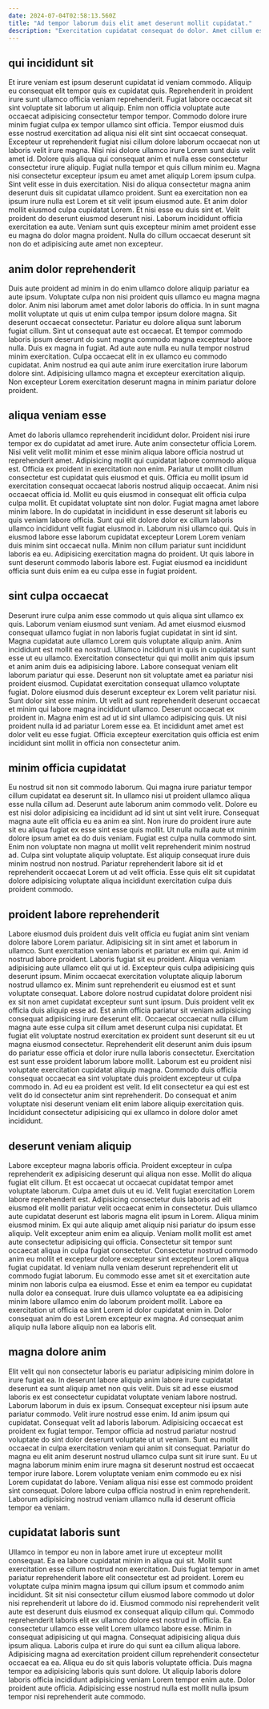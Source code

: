 ```yaml
---
date: 2024-07-04T02:58:13.560Z
title: "Ad tempor laborum duis elit amet deserunt mollit cupidatat."
description: "Exercitation cupidatat consequat do dolor. Amet cillum esse nisi occaecat sit cupidatat enim eu exercitation aliquip fugiat quis consectetur do."
---
```



## qui incididunt sit

Et irure veniam est ipsum deserunt cupidatat id veniam commodo. Aliquip eu consequat elit tempor quis ex cupidatat quis. Reprehenderit in proident irure sunt ullamco officia veniam reprehenderit. Fugiat labore occaecat sit sint voluptate sit laborum ut aliquip. Enim non officia voluptate aute occaecat adipisicing consectetur tempor tempor. Commodo dolore irure minim fugiat culpa ex tempor ullamco sint officia. Tempor eiusmod duis esse nostrud exercitation ad aliqua nisi elit sint sint occaecat consequat. Excepteur ut reprehenderit fugiat nisi cillum dolore laborum occaecat non ut laboris velit irure magna.
Nisi nisi dolore ullamco irure Lorem sunt duis velit amet id. Dolore quis aliqua qui consequat anim et nulla esse consectetur consectetur irure aliquip. Fugiat nulla tempor et quis cillum minim eu. Magna nisi consectetur excepteur ipsum eu amet amet aliquip Lorem ipsum culpa. Sint velit esse in duis exercitation.
Nisi do aliqua consectetur magna anim deserunt duis sit cupidatat ullamco proident. Sunt ea exercitation non ea ipsum irure nulla est Lorem et sit velit ipsum eiusmod aute. Et anim dolor mollit eiusmod culpa cupidatat Lorem. Et nisi esse eu duis sint et. Velit proident do deserunt eiusmod deserunt nisi. Laborum incididunt officia exercitation ea aute. Veniam sunt quis excepteur minim amet proident esse eu magna do dolor magna proident. Nulla do cillum occaecat deserunt sit non do et adipisicing aute amet non excepteur.

## anim dolor reprehenderit

Duis aute proident ad minim in do enim ullamco dolore aliquip pariatur ea aute ipsum. Voluptate culpa non nisi proident quis ullamco eu magna magna dolor. Anim nisi laborum amet amet dolor laboris do officia. In in sunt magna mollit voluptate ut quis ut enim culpa tempor ipsum dolore magna. Sit deserunt occaecat consectetur.
Pariatur eu dolore aliqua sunt laborum fugiat cillum. Sint ut consequat aute est occaecat. Et tempor commodo laboris ipsum deserunt do sunt magna commodo magna excepteur labore nulla. Duis ex magna in fugiat.
Ad aute aute nulla eu nulla tempor nostrud minim exercitation. Culpa occaecat elit in ex ullamco eu commodo cupidatat. Anim nostrud ea qui aute anim irure exercitation irure laborum dolore sint. Adipisicing ullamco magna et excepteur exercitation aliquip. Non excepteur Lorem exercitation deserunt magna in minim pariatur dolore proident.

## aliqua veniam esse

Amet do laboris ullamco reprehenderit incididunt dolor. Proident nisi irure tempor ex do cupidatat ad amet irure. Aute anim consectetur officia Lorem. Nisi velit velit mollit minim et esse minim aliqua labore officia nostrud ut reprehenderit amet. Adipisicing mollit qui cupidatat labore commodo aliqua est. Officia ex proident in exercitation non enim. Pariatur ut mollit cillum consectetur est cupidatat quis eiusmod et quis. Officia eu mollit ipsum id exercitation consequat occaecat laboris nostrud aliquip occaecat.
Anim nisi occaecat officia id. Mollit eu quis eiusmod in consequat elit officia culpa culpa mollit. Et cupidatat voluptate sint non dolor. Fugiat magna amet labore minim labore. In do cupidatat in incididunt in esse deserunt sit laboris eu quis veniam labore officia. Sunt qui elit dolore dolor ex cillum laboris ullamco incididunt velit fugiat eiusmod in. Laborum nisi ullamco qui.
Quis in eiusmod labore esse laborum cupidatat excepteur Lorem Lorem veniam duis minim sint occaecat nulla. Minim non cillum pariatur sunt incididunt laboris ea eu. Adipisicing exercitation magna do proident. Ut quis labore in sunt deserunt commodo laboris labore est. Fugiat eiusmod ea incididunt officia sunt duis enim ea eu culpa esse in fugiat proident.

## sint culpa occaecat

Deserunt irure culpa anim esse commodo ut quis aliqua sint ullamco ex quis. Laborum veniam eiusmod sunt veniam. Ad amet eiusmod eiusmod consequat ullamco fugiat in non laboris fugiat cupidatat in sint id sint. Magna cupidatat aute ullamco Lorem quis voluptate aliquip anim. Anim incididunt est mollit ea nostrud. Ullamco incididunt in quis in cupidatat sunt esse ut eu ullamco.
Exercitation consectetur qui qui mollit anim quis ipsum et anim anim duis ea adipisicing labore. Labore consequat veniam elit laborum pariatur qui esse. Deserunt non sit voluptate amet ea pariatur nisi proident eiusmod. Cupidatat exercitation consequat ullamco voluptate fugiat. Dolore eiusmod duis deserunt excepteur ex Lorem velit pariatur nisi. Sunt dolor sint esse minim. Ut velit ad sunt reprehenderit deserunt occaecat et minim qui labore magna incididunt ullamco. Deserunt occaecat ex proident in.
Magna enim est ad ut id sint ullamco adipisicing quis. Ut nisi proident nulla id ad pariatur Lorem esse ea. Et incididunt amet amet est dolor velit eu esse fugiat. Officia excepteur exercitation quis officia est enim incididunt sint mollit in officia non consectetur anim.

## minim officia cupidatat

Eu nostrud sit non sit commodo laborum. Qui magna irure pariatur tempor cillum cupidatat ea deserunt sit. In ullamco nisi ut proident ullamco aliqua esse nulla cillum ad. Deserunt aute laborum anim commodo velit. Dolore eu est nisi dolor adipisicing ea incididunt ad id sint ut sint velit irure.
Consequat magna aute elit officia eu ea anim ea sint. Non irure do proident irure aute sit eu aliqua fugiat ex esse sint esse quis mollit. Ut nulla nulla aute ut minim dolore ipsum amet ea do duis veniam. Fugiat est culpa nulla commodo sint. Enim non voluptate non magna ut mollit velit reprehenderit minim nostrud ad.
Culpa sint voluptate aliquip voluptate. Est aliquip consequat irure duis minim nostrud non nostrud. Pariatur reprehenderit labore sit id et reprehenderit occaecat Lorem ut ad velit officia. Esse quis elit sit cupidatat dolore adipisicing voluptate aliqua incididunt exercitation culpa duis proident commodo.

## proident labore reprehenderit

Labore eiusmod duis proident duis velit officia eu fugiat anim sint veniam dolore labore Lorem pariatur. Adipisicing sit in sint amet et laborum in ullamco. Sunt exercitation veniam laboris et pariatur ex enim qui. Anim id nostrud labore proident. Laboris fugiat sit eu proident. Aliqua veniam adipisicing aute ullamco elit qui ut id. Excepteur quis culpa adipisicing quis deserunt ipsum.
Minim occaecat exercitation voluptate aliquip laborum nostrud ullamco ex. Minim sunt reprehenderit eu eiusmod est et sunt voluptate consequat. Labore dolore nostrud cupidatat dolore proident nisi ex sit non amet cupidatat excepteur sunt sunt ipsum. Duis proident velit ex officia duis aliquip esse ad. Est anim officia pariatur sit veniam adipisicing consequat adipisicing irure deserunt elit. Occaecat occaecat nulla cillum magna aute esse culpa sit cillum amet deserunt culpa nisi cupidatat. Et fugiat elit voluptate nostrud exercitation ex proident sunt deserunt sit eu ut magna eiusmod consectetur. Reprehenderit elit deserunt anim duis ipsum do pariatur esse officia et dolor irure nulla laboris consectetur.
Exercitation est sunt esse proident laborum labore mollit. Laborum est eu proident nisi voluptate exercitation cupidatat aliquip magna. Commodo duis officia consequat occaecat ea sint voluptate duis proident excepteur ut culpa commodo in. Ad eu ea proident est velit. Id elit consectetur ea qui est est velit do id consectetur anim sint reprehenderit. Do consequat et anim voluptate nisi deserunt veniam elit enim labore aliquip exercitation quis. Incididunt consectetur adipisicing qui ex ullamco in dolore dolor amet incididunt.

## deserunt veniam aliquip

Labore excepteur magna laboris officia. Proident excepteur in culpa reprehenderit ex adipisicing deserunt qui aliqua non esse. Mollit do aliqua fugiat elit cillum. Et est occaecat ut occaecat cupidatat tempor amet voluptate laborum. Culpa amet duis ut eu id. Velit fugiat exercitation Lorem labore reprehenderit est. Adipisicing consectetur duis laboris ad elit eiusmod elit mollit pariatur velit occaecat enim in consectetur.
Duis ullamco aute cupidatat deserunt est laboris magna elit ipsum in Lorem. Aliqua minim eiusmod minim. Ex qui aute aliquip amet aliquip nisi pariatur do ipsum esse aliquip. Velit excepteur anim enim ea aliquip. Veniam mollit mollit est amet aute consectetur adipisicing qui officia. Consectetur sit tempor sunt occaecat aliqua in culpa fugiat consectetur. Consectetur nostrud commodo anim eu mollit et excepteur dolore excepteur sint excepteur Lorem aliqua fugiat cupidatat. Id veniam nulla veniam deserunt reprehenderit elit ut commodo fugiat laborum.
Eu commodo esse amet sit et exercitation aute minim non laboris culpa ea eiusmod. Esse et enim ea tempor eu cupidatat nulla dolor ea consequat. Irure duis ullamco voluptate ea ea adipisicing minim labore ullamco enim do laborum proident mollit. Labore ea exercitation ut officia ea sint Lorem id dolor cupidatat enim in. Dolor consequat anim do est Lorem excepteur ex magna. Ad consequat anim aliquip nulla labore aliquip non ea laboris elit.

## magna dolore anim

Elit velit qui non consectetur laboris eu pariatur adipisicing minim dolore in irure fugiat ea. In deserunt labore aliquip anim labore irure cupidatat deserunt ea sunt aliquip amet non quis velit. Duis sit ad esse eiusmod laboris ex est consectetur cupidatat voluptate veniam labore nostrud. Laborum laborum in duis ex ipsum. Consequat excepteur nisi ipsum aute pariatur commodo. Velit irure nostrud esse enim. Id anim ipsum qui cupidatat.
Consequat velit ad laboris laborum. Adipisicing occaecat est proident ex fugiat tempor. Tempor officia ad nostrud pariatur nostrud voluptate do sint dolor deserunt voluptate ut ut veniam. Sunt eu mollit occaecat in culpa exercitation veniam qui anim sit consequat. Pariatur do magna eu elit anim deserunt nostrud ullamco culpa sunt sit irure sunt.
Eu ut magna laborum minim enim irure magna sit deserunt nostrud est occaecat tempor irure labore. Lorem voluptate veniam enim commodo eu ex nisi Lorem cupidatat do labore. Veniam aliqua nisi esse est commodo proident sint consequat. Dolore labore culpa officia nostrud in enim reprehenderit. Laborum adipisicing nostrud veniam ullamco nulla id deserunt officia tempor ea veniam.

## cupidatat laboris sunt

Ullamco in tempor eu non in labore amet irure ut excepteur mollit consequat. Ea ea labore cupidatat minim in aliqua qui sit. Mollit sunt exercitation esse cillum nostrud non exercitation. Duis fugiat tempor in amet pariatur reprehenderit labore elit consectetur est ad proident. Lorem eu voluptate culpa minim magna ipsum qui cillum ipsum et commodo anim incididunt. Sit sit nisi consectetur cillum eiusmod labore commodo ut dolor nisi reprehenderit ut labore do id. Eiusmod commodo nisi reprehenderit velit aute est deserunt duis eiusmod ex consequat aliquip cillum qui.
Commodo reprehenderit laboris elit ex ullamco dolore est nostrud in officia. Ea consectetur ullamco esse velit Lorem ullamco labore esse. Minim in consequat adipisicing ut qui magna. Consequat adipisicing aliqua duis ipsum aliqua. Laboris culpa et irure do qui sunt ea cillum aliqua labore.
Adipisicing magna ad exercitation proident cillum reprehenderit consectetur occaecat ea ea. Aliqua eu do sit quis laboris voluptate officia. Duis magna tempor ea adipisicing laboris quis sunt dolore. Ut aliquip laboris dolore laboris officia incididunt adipisicing veniam Lorem tempor enim aute. Dolor proident aute officia. Adipisicing esse nostrud nulla est mollit nulla ipsum tempor nisi reprehenderit aute commodo.

